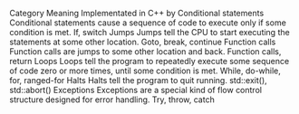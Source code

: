 Category Meaning Implementated in C++ by
Conditional statements Conditional statements cause a sequence of code to execute only if some condition is met. If, switch
Jumps Jumps tell the CPU to start executing the statements at some other location. Goto, break, continue
Function calls Function calls are jumps to some other location and back. Function calls, return
Loops Loops tell the program to repeatedly execute some sequence of code zero or more times, until some condition is met. While, do-while, for, ranged-for
Halts Halts tell the program to quit running. std::exit(), std::abort()
Exceptions Exceptions are a special kind of flow control structure designed for error handling. Try, throw, catch
